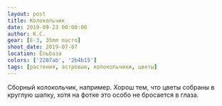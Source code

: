 ```yaml
---
layout: post
title: Колокольчик
date: 2019-09-23 00:00:00
author: К.С.
gear: [E-3, 35mm macro]
shoot_date: 2019-07-07
location: Ёльбаза
colors: ['2207ab', '2b4b15']
tags: [растения, астровые, колокольчики, цветы]
---
```

Сборный колокольчик, например. Хорош тем, что цветы собраны в круглую шапку, хотя на фотке это особо не бросается в глаза.
